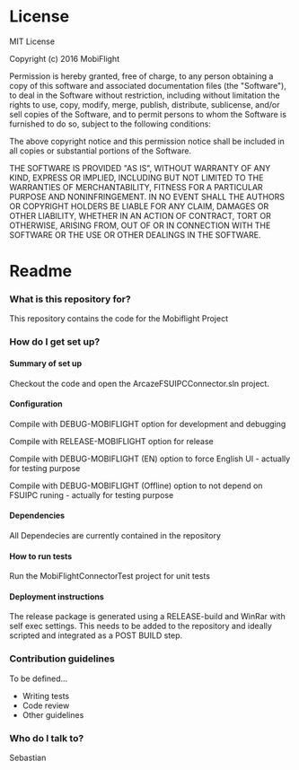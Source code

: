 # License #
MIT License

Copyright (c) 2016 MobiFlight

Permission is hereby granted, free of charge, to any person obtaining a copy
of this software and associated documentation files (the "Software"), to deal
in the Software without restriction, including without limitation the rights
to use, copy, modify, merge, publish, distribute, sublicense, and/or sell
copies of the Software, and to permit persons to whom the Software is
furnished to do so, subject to the following conditions:

The above copyright notice and this permission notice shall be included in all
copies or substantial portions of the Software.

THE SOFTWARE IS PROVIDED "AS IS", WITHOUT WARRANTY OF ANY KIND, EXPRESS OR
IMPLIED, INCLUDING BUT NOT LIMITED TO THE WARRANTIES OF MERCHANTABILITY,
FITNESS FOR A PARTICULAR PURPOSE AND NONINFRINGEMENT. IN NO EVENT SHALL THE
AUTHORS OR COPYRIGHT HOLDERS BE LIABLE FOR ANY CLAIM, DAMAGES OR OTHER
LIABILITY, WHETHER IN AN ACTION OF CONTRACT, TORT OR OTHERWISE, ARISING FROM,
OUT OF OR IN CONNECTION WITH THE SOFTWARE OR THE USE OR OTHER DEALINGS IN THE
SOFTWARE.

# Readme #

### What is this repository for? ###
This repository contains the code for the Mobiflight Project

### How do I get set up? ###

#### Summary of set up ####
Checkout the code and open the ArcazeFSUIPCConnector.sln project.

#### Configuration ####
Compile with DEBUG-MOBIFLIGHT option for development and debugging

Compile with RELEASE-MOBIFLIGHT option for release

Compile with DEBUG-MOBIFLIGHT (EN) option to force English UI - actually for testing purpose  

Compile with DEBUG-MOBIFLIGHT (Offline) option to not depend on FSUIPC runing - actually for testing purpose  

#### Dependencies ####
All Dependecies are currently contained in the repository
#### How to run tests ####
Run the MobiFlightConnectorTest project for unit tests
#### Deployment instructions ####
The release package is generated using a RELEASE-build and WinRar with self exec settings. This needs to be added to the repository and ideally scripted and integrated as a POST BUILD step. 

### Contribution guidelines ###

To be defined...
* Writing tests
* Code review
* Other guidelines

### Who do I talk to? ###
Sebastian